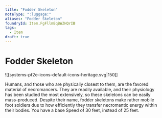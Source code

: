 ```yaml
---
title: "Fodder Skeleton"
noteType: ":luggage:"
aliases: "Fodder Skeleton"
foundryId: Item.FgFllmEqBWZHQrIB
tags:
  - Item
draft: true
---
```


# Fodder Skeleton
![[systems-pf2e-icons-default-icons-heritage.svg|150]]

Humans, and those who are physically closest to them, are the favored material of necromancers. They are readily available, and their physiology has been studied the most extensively, so these skeletons can be easily mass-produced. Despite their name, fodder skeletons make rather mobile foot soldiers due to how efficiently they transfer necromantic energy within their bodies. You have a base Speed of 30 feet, instead of 25 feet.
